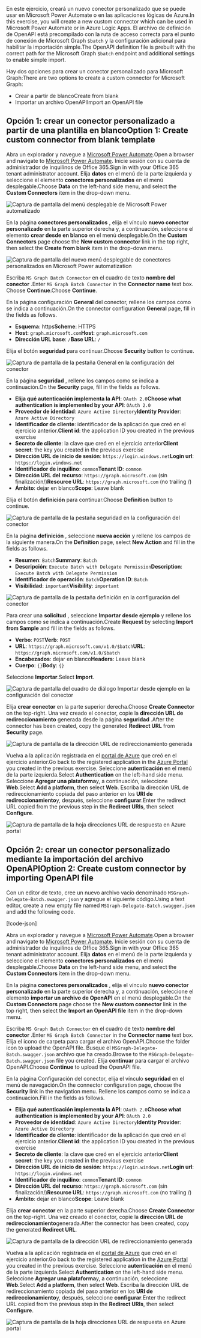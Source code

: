 <!-- markdownlint-disable MD002 MD041 -->

<span data-ttu-id="aa479-101">En este ejercicio, creará un nuevo conector personalizado que se puede usar en Microsoft Power Automate o en las aplicaciones lógicas de Azure.</span><span class="sxs-lookup"><span data-stu-id="aa479-101">In this exercise, you will create a new custom connector which can be used in Microsoft Power Automate or in Azure Logic Apps.</span></span> <span data-ttu-id="aa479-102">El archivo de definición de OpenAPI está precompilado con la ruta de acceso correcta para el punto de conexión de Microsoft Graph `$batch` y la configuración adicional para habilitar la importación simple.</span><span class="sxs-lookup"><span data-stu-id="aa479-102">The OpenAPI definition file is prebuilt with the correct path for the Microsoft Graph `$batch` endpoint and additional settings to enable simple import.</span></span>

<span data-ttu-id="aa479-103">Hay dos opciones para crear un conector personalizado para Microsoft Graph:</span><span class="sxs-lookup"><span data-stu-id="aa479-103">There are two options to create a custom connector for Microsoft Graph:</span></span>

- <span data-ttu-id="aa479-104">Crear a partir de blanco</span><span class="sxs-lookup"><span data-stu-id="aa479-104">Create from blank</span></span>
- <span data-ttu-id="aa479-105">Importar un archivo OpenAPI</span><span class="sxs-lookup"><span data-stu-id="aa479-105">Import an OpenAPI file</span></span>

## <a name="option-1-create-custom-connector-from-blank-template"></a><span data-ttu-id="aa479-106">Opción 1: crear un conector personalizado a partir de una plantilla en blanco</span><span class="sxs-lookup"><span data-stu-id="aa479-106">Option 1: Create custom connector from blank template</span></span>

<span data-ttu-id="aa479-107">Abra un explorador y navegue a [Microsoft Power Automate](https://flow.microsoft.com).</span><span class="sxs-lookup"><span data-stu-id="aa479-107">Open a browser and navigate to [Microsoft Power Automate](https://flow.microsoft.com).</span></span> <span data-ttu-id="aa479-108">Inicie sesión con su cuenta de administrador de inquilinos de Office 365.</span><span class="sxs-lookup"><span data-stu-id="aa479-108">Sign in with your Office 365 tenant administrator account.</span></span> <span data-ttu-id="aa479-109">Elija **datos** en el menú de la parte izquierda y seleccione el elemento **conectores personalizados** en el menú desplegable.</span><span class="sxs-lookup"><span data-stu-id="aa479-109">Choose **Data** on the left-hand side menu, and select the **Custom Connectors** item in the drop-down menu.</span></span>

![Captura de pantalla del menú desplegable de Microsoft Power automatizado](./images/custom-connectors.png)

<span data-ttu-id="aa479-111">En la página **conectores personalizados** , elija el vínculo **nuevo conector personalizado** en la parte superior derecha y, a continuación, seleccione el elemento **crear desde en blanco** en el menú desplegable.</span><span class="sxs-lookup"><span data-stu-id="aa479-111">On the **Custom Connectors** page choose the **New custom connector** link in the top right, then select the **Create from blank** item in the drop-down menu.</span></span>

![Captura de pantalla del nuevo menú desplegable de conectores personalizados en Microsoft Power automatization](./images/new-connector.png)

<span data-ttu-id="aa479-113">Escriba `MS Graph Batch Connector` en el cuadro de texto **nombre del conector** .</span><span class="sxs-lookup"><span data-stu-id="aa479-113">Enter `MS Graph Batch Connector` in the **Connector name** text box.</span></span> <span data-ttu-id="aa479-114">Choose **Continue**.</span><span class="sxs-lookup"><span data-stu-id="aa479-114">Choose **Continue**.</span></span>

<span data-ttu-id="aa479-115">En la página configuración **General** del conector, rellene los campos como se indica a continuación.</span><span class="sxs-lookup"><span data-stu-id="aa479-115">On the connector configuration **General** page, fill in the fields as follows.</span></span>

- <span data-ttu-id="aa479-116">**Esquema**: https</span><span class="sxs-lookup"><span data-stu-id="aa479-116">**Scheme**: HTTPS</span></span>
- <span data-ttu-id="aa479-117">**Host**: `graph.microsoft.com`</span><span class="sxs-lookup"><span data-stu-id="aa479-117">**Host**: `graph.microsoft.com`</span></span>
- <span data-ttu-id="aa479-118">**Dirección URL base**: `/`</span><span class="sxs-lookup"><span data-stu-id="aa479-118">**Base URL**: `/`</span></span>

<span data-ttu-id="aa479-119">Elija el botón **seguridad** para continuar.</span><span class="sxs-lookup"><span data-stu-id="aa479-119">Choose **Security** button to continue.</span></span>

![Captura de pantalla de la pestaña General en la configuración del conector](./images/general-tab.png)

<span data-ttu-id="aa479-121">En la página **seguridad** , rellene los campos como se indica a continuación.</span><span class="sxs-lookup"><span data-stu-id="aa479-121">On the **Security** page, fill in the fields as follows.</span></span>

- <span data-ttu-id="aa479-122">**Elija qué autenticación implementa la API**: `OAuth 2.0`</span><span class="sxs-lookup"><span data-stu-id="aa479-122">**Choose what authentication is implemented by your API**: `OAuth 2.0`</span></span>
- <span data-ttu-id="aa479-123">**Proveedor de identidad**: `Azure Active Directory`</span><span class="sxs-lookup"><span data-stu-id="aa479-123">**Identity Provider**: `Azure Active Directory`</span></span>
- <span data-ttu-id="aa479-124">**Identificador de cliente**: identificador de la aplicación que creó en el ejercicio anterior.</span><span class="sxs-lookup"><span data-stu-id="aa479-124">**Client id**: the application ID you created in the previous exercise</span></span>
- <span data-ttu-id="aa479-125">**Secreto de cliente**: la clave que creó en el ejercicio anterior</span><span class="sxs-lookup"><span data-stu-id="aa479-125">**Client secret**: the key you created in the previous exercise</span></span>
- <span data-ttu-id="aa479-126">**Dirección URL de inicio de sesión**: `https://login.windows.net`</span><span class="sxs-lookup"><span data-stu-id="aa479-126">**Login url**: `https://login.windows.net`</span></span>
- <span data-ttu-id="aa479-127">**Identificador de inquilino**: `common`</span><span class="sxs-lookup"><span data-stu-id="aa479-127">**Tenant ID**: `common`</span></span>
- <span data-ttu-id="aa479-128">**Dirección URL del recurso**: `https://graph.microsoft.com` (sin finalización/)</span><span class="sxs-lookup"><span data-stu-id="aa479-128">**Resource URL**: `https://graph.microsoft.com` (no trailing /)</span></span>
- <span data-ttu-id="aa479-129">**Ámbito**: dejar en blanco</span><span class="sxs-lookup"><span data-stu-id="aa479-129">**Scope**: Leave blank</span></span>

<span data-ttu-id="aa479-130">Elija el botón **definición** para continuar.</span><span class="sxs-lookup"><span data-stu-id="aa479-130">Choose **Definition** button to continue.</span></span>

![Captura de pantalla de la pestaña seguridad en la configuración del conector](./images/security-tab.png)

<span data-ttu-id="aa479-132">En la página **definición** , seleccione **nueva acción** y rellene los campos de la siguiente manera.</span><span class="sxs-lookup"><span data-stu-id="aa479-132">On the **Definition** page, select **New Action** and fill in the fields as follows.</span></span>

- <span data-ttu-id="aa479-133">**Resumen**: `Batch`</span><span class="sxs-lookup"><span data-stu-id="aa479-133">**Summary**: `Batch`</span></span>
- <span data-ttu-id="aa479-134">**Descripción**: `Execute Batch with Delegate Permission`</span><span class="sxs-lookup"><span data-stu-id="aa479-134">**Description**: `Execute Batch with Delegate Permission`</span></span>
- <span data-ttu-id="aa479-135">**Identificador de operación**: `Batch`</span><span class="sxs-lookup"><span data-stu-id="aa479-135">**Operation ID**: `Batch`</span></span>
- <span data-ttu-id="aa479-136">**Visibilidad**: `important`</span><span class="sxs-lookup"><span data-stu-id="aa479-136">**Visibility**: `important`</span></span>

![Captura de pantalla de la pestaña definición en la configuración del conector](./images/definition-tab.png)

<span data-ttu-id="aa479-138">Para crear una **solicitud** , seleccione **Importar desde ejemplo** y rellene los campos como se indica a continuación.</span><span class="sxs-lookup"><span data-stu-id="aa479-138">Create **Request** by selecting **Import from Sample** and fill in the fields as follows.</span></span>

- <span data-ttu-id="aa479-139">**Verbo**: `POST`</span><span class="sxs-lookup"><span data-stu-id="aa479-139">**Verb**: `POST`</span></span>
- <span data-ttu-id="aa479-140">**URL**: `https://graph.microsoft.com/v1.0/$batch`</span><span class="sxs-lookup"><span data-stu-id="aa479-140">**URL**: `https://graph.microsoft.com/v1.0/$batch`</span></span>
- <span data-ttu-id="aa479-141">**Encabezados**: dejar en blanco</span><span class="sxs-lookup"><span data-stu-id="aa479-141">**Headers**: Leave blank</span></span>
- <span data-ttu-id="aa479-142">**Cuerpo**: `{}`</span><span class="sxs-lookup"><span data-stu-id="aa479-142">**Body**: `{}`</span></span>

<span data-ttu-id="aa479-143">Seleccione **Importar**.</span><span class="sxs-lookup"><span data-stu-id="aa479-143">Select **Import**.</span></span>

![Captura de pantalla del cuadro de diálogo Importar desde ejemplo en la configuración del conector](./images/import-sample.png)

<span data-ttu-id="aa479-145">Elija **crear conector** en la parte superior derecha.</span><span class="sxs-lookup"><span data-stu-id="aa479-145">Choose **Create Connector** on the top-right.</span></span> <span data-ttu-id="aa479-146">Una vez creado el conector, copie la **dirección URL de redireccionamiento** generada desde la página **seguridad** .</span><span class="sxs-lookup"><span data-stu-id="aa479-146">After the connector has been created, copy the generated **Redirect URL** from **Security** page.</span></span>

![Captura de pantalla de la dirección URL de redireccionamiento generada](./images/redirect-url.png)

<span data-ttu-id="aa479-148">Vuelva a la aplicación registrada en el [portal de Azure](https://aad.portal.azure.com) que creó en el ejercicio anterior.</span><span class="sxs-lookup"><span data-stu-id="aa479-148">Go back to the registered application in the [Azure Portal](https://aad.portal.azure.com) you created in the previous exercise.</span></span> <span data-ttu-id="aa479-149">Seleccione **autenticación** en el menú de la parte izquierda.</span><span class="sxs-lookup"><span data-stu-id="aa479-149">Select **Authentication** on the left-hand side menu.</span></span> <span data-ttu-id="aa479-150">Seleccione **Agregar una plataforma**y, a continuación, seleccione **Web**.</span><span class="sxs-lookup"><span data-stu-id="aa479-150">Select **Add a platform**, then select **Web**.</span></span> <span data-ttu-id="aa479-151">Escriba la dirección URL de redireccionamiento copiada del paso anterior en los **URI de redireccionamiento**y, después, seleccione **configurar**.</span><span class="sxs-lookup"><span data-stu-id="aa479-151">Enter the redirect URL copied from the previous step in the **Redirect URIs**, then select **Configure**.</span></span>

![Captura de pantalla de la hoja direcciones URL de respuesta en Azure portal](./images/update-app-reg.png)

## <a name="option-2-create-custom-connector-by-importing-openapi-file"></a><span data-ttu-id="aa479-153">Opción 2: crear un conector personalizado mediante la importación del archivo OpenAPI</span><span class="sxs-lookup"><span data-stu-id="aa479-153">Option 2: Create custom connector by importing OpenAPI file</span></span>

<span data-ttu-id="aa479-154">Con un editor de texto, cree un nuevo archivo vacío denominado `MSGraph-Delegate-Batch.swagger.json` y agregue el siguiente código.</span><span class="sxs-lookup"><span data-stu-id="aa479-154">Using a text editor, create a new empty file named `MSGraph-Delegate-Batch.swagger.json` and add the following code.</span></span>

[!code-json[](../LabFiles/MSGraph-Delegate-Batch.swagger.json)]

<span data-ttu-id="aa479-155">Abra un explorador y navegue a [Microsoft Power Automate](https://flow.microsoft.com).</span><span class="sxs-lookup"><span data-stu-id="aa479-155">Open a browser and navigate to [Microsoft Power Automate](https://flow.microsoft.com).</span></span> <span data-ttu-id="aa479-156">Inicie sesión con su cuenta de administrador de inquilinos de Office 365.</span><span class="sxs-lookup"><span data-stu-id="aa479-156">Sign in with your Office 365 tenant administrator account.</span></span> <span data-ttu-id="aa479-157">Elija **datos** en el menú de la parte izquierda y seleccione el elemento **conectores personalizados** en el menú desplegable.</span><span class="sxs-lookup"><span data-stu-id="aa479-157">Choose **Data** on the left-hand side menu, and select the **Custom Connectors** item in the drop-down menu.</span></span>

<span data-ttu-id="aa479-158">En la página **conectores personalizados** , elija el vínculo **nuevo conector personalizado** en la parte superior derecha y, a continuación, seleccione el elemento **importar un archivo de OpenAPI** en el menú desplegable.</span><span class="sxs-lookup"><span data-stu-id="aa479-158">On the **Custom Connectors** page choose the **New custom connector** link in the top right, then select the **Import an OpenAPI file** item in the drop-down menu.</span></span>

<span data-ttu-id="aa479-159">Escriba `MS Graph Batch Connector` en el cuadro de texto **nombre del conector** .</span><span class="sxs-lookup"><span data-stu-id="aa479-159">Enter `MS Graph Batch Connector` in the **Connector name** text box.</span></span> <span data-ttu-id="aa479-160">Elija el icono de carpeta para cargar el archivo OpenAPI.</span><span class="sxs-lookup"><span data-stu-id="aa479-160">Choose the folder icon to upload the OpenAPI file.</span></span> <span data-ttu-id="aa479-161">Busque el `MSGraph-Delegate-Batch.swagger.json` archivo que ha creado.</span><span class="sxs-lookup"><span data-stu-id="aa479-161">Browse to the `MSGraph-Delegate-Batch.swagger.json` file you created.</span></span> <span data-ttu-id="aa479-162">Elija **continuar** para cargar el archivo OpenAPI.</span><span class="sxs-lookup"><span data-stu-id="aa479-162">Choose **Continue** to upload the OpenAPI file.</span></span>

<span data-ttu-id="aa479-163">En la página Configuración del conector, elija el vínculo **seguridad** en el menú de navegación.</span><span class="sxs-lookup"><span data-stu-id="aa479-163">On the connector configuration page, choose the **Security** link in the navigation menu.</span></span> <span data-ttu-id="aa479-164">Rellene los campos como se indica a continuación.</span><span class="sxs-lookup"><span data-stu-id="aa479-164">Fill in the fields as follows.</span></span>

- <span data-ttu-id="aa479-165">**Elija qué autenticación implementa la API**: `OAuth 2.0`</span><span class="sxs-lookup"><span data-stu-id="aa479-165">**Choose what authentication is implemented by your API**: `OAuth 2.0`</span></span>
- <span data-ttu-id="aa479-166">**Proveedor de identidad**: `Azure Active Directory`</span><span class="sxs-lookup"><span data-stu-id="aa479-166">**Identity Provider**: `Azure Active Directory`</span></span>
- <span data-ttu-id="aa479-167">**Identificador de cliente**: identificador de la aplicación que creó en el ejercicio anterior.</span><span class="sxs-lookup"><span data-stu-id="aa479-167">**Client id**: the application ID you created in the previous exercise</span></span>
- <span data-ttu-id="aa479-168">**Secreto de cliente**: la clave que creó en el ejercicio anterior</span><span class="sxs-lookup"><span data-stu-id="aa479-168">**Client secret**: the key you created in the previous exercise</span></span>
- <span data-ttu-id="aa479-169">**Dirección URL de inicio de sesión**: `https://login.windows.net`</span><span class="sxs-lookup"><span data-stu-id="aa479-169">**Login url**: `https://login.windows.net`</span></span>
- <span data-ttu-id="aa479-170">**Identificador de inquilino**: `common`</span><span class="sxs-lookup"><span data-stu-id="aa479-170">**Tenant ID**: `common`</span></span>
- <span data-ttu-id="aa479-171">**Dirección URL del recurso**: `https://graph.microsoft.com` (sin finalización/)</span><span class="sxs-lookup"><span data-stu-id="aa479-171">**Resource URL**: `https://graph.microsoft.com` (no trailing /)</span></span>
- <span data-ttu-id="aa479-172">**Ámbito**: dejar en blanco</span><span class="sxs-lookup"><span data-stu-id="aa479-172">**Scope**: Leave blank</span></span>

<span data-ttu-id="aa479-173">Elija **crear conector** en la parte superior derecha.</span><span class="sxs-lookup"><span data-stu-id="aa479-173">Choose **Create Connector** on the top-right.</span></span> <span data-ttu-id="aa479-174">Una vez creado el conector, copie la **dirección URL de redireccionamiento**generada.</span><span class="sxs-lookup"><span data-stu-id="aa479-174">After the connector has been created, copy the generated **Redirect URL**.</span></span>

![Captura de pantalla de la dirección URL de redireccionamiento generada](./images/redirect-url.png)

<span data-ttu-id="aa479-176">Vuelva a la aplicación registrada en el [portal de Azure](https://aad.portal.azure.com) que creó en el ejercicio anterior.</span><span class="sxs-lookup"><span data-stu-id="aa479-176">Go back to the registered application in the [Azure Portal](https://aad.portal.azure.com) you created in the previous exercise.</span></span> <span data-ttu-id="aa479-177">Seleccione **autenticación** en el menú de la parte izquierda.</span><span class="sxs-lookup"><span data-stu-id="aa479-177">Select **Authentication** on the left-hand side menu.</span></span> <span data-ttu-id="aa479-178">Seleccione **Agregar una plataforma**y, a continuación, seleccione **Web**.</span><span class="sxs-lookup"><span data-stu-id="aa479-178">Select **Add a platform**, then select **Web**.</span></span> <span data-ttu-id="aa479-179">Escriba la dirección URL de redireccionamiento copiada del paso anterior en los **URI de redireccionamiento**y, después, seleccione **configurar**.</span><span class="sxs-lookup"><span data-stu-id="aa479-179">Enter the redirect URL copied from the previous step in the **Redirect URIs**, then select **Configure**.</span></span>

![Captura de pantalla de la hoja direcciones URL de respuesta en Azure portal](./images/update-app-reg.png)
